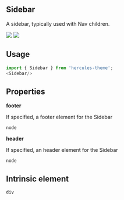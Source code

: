 ## Sidebar
A sidebar, typically used with Nav children.

[![](https://cdn-images-1.medium.com/fit/c/120/120/1*TD1P0HtIH9zF0UEH28zYtw.png)](https://storybook.grommet.io/?selectedKind=Sidebar&full=0&addons=0&stories=1&panelRight=0) [![](https://codesandbox.io/static/img/play-codesandbox.svg)](https://codesandbox.io/s/github/hercules/hercules-sandbox?initialpath=/sidebar&module=%2Fsrc%2FSidebar.js)
## Usage

```javascript
import { Sidebar } from 'hercules-theme';
<Sidebar/>
```

## Properties

**footer**

If specified, a footer element for the Sidebar

```
node
```

**header**

If specified, an header element for the Sidebar

```
node
```
  
## Intrinsic element

```
div
```
